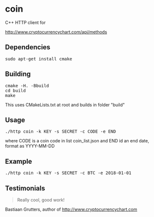 # coin

C++ HTTP client for

http://www.cryptocurrencychart.com/api/methods


Dependencies
-----
<pre>
sudo apt-get install cmake
</pre>

Building
------------
<pre>
cmake -H. -Bbuild
cd build
make
</pre>

This uses CMakeLists.txt at root and builds in folder "build"

Usage
------------
<pre>
./http_coin -k KEY -s SECRET -c CODE -e END
</pre>

where CODE is a coin code in list coin_list.json and END id an end date, format as YYYY-MM-DD

Example
------------

<pre>
./http_coin -k KEY -s SECRET -c BTC -e 2018-01-01
</pre>


Testimonials
------------
> Really cool, good work!

Bastiaan Grutters, author of http://www.cryptocurrencychart.com